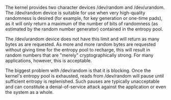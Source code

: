 The kernel provides two character devices /dev/random and /dev/urandom. The /dev/random device is suitable for use when very high-quality randomness is desired (for example, for key generation or one-time pads), as it will only return a maximum of the number of bits of randomness (as estimated by the random number generator) contained in the entropy pool.

The /dev/urandom device does not have this limit and will return as many bytes as are  requested. As more and more random bytes are requested without giving time for the entropy pool to recharge, this will result in random numbers that are "merely" cryptographically strong. For many applications, however, this is acceptable.

The biggest problem with /dev/random is that it is blocking. Once the kernel's entropy pool is exhausted, reads from /dev/random will pause until sufficient entropy is replenished. Such pauses are typically unacceptable and can constitute a denial-of-service attack against the application or even the system as a whole.
